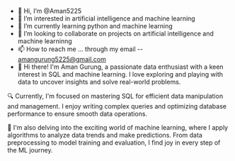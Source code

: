 - 👋 Hi, I’m @Aman5225
- 👀 I’m interested in artificial intelligence and machine learning
- 🌱 I’m currently learning python and machine learning
- 💞️ I’m looking to collaborate on projects on artificial intelligence and machine learninng 
- 📫 How to reach me ... through my email -- amangurung5225@gmail.com
- 👋 Hi there! I'm Aman Gurung, a passionate data enthusiast with a keen interest in SQL and machine learning. I love exploring and playing with data to uncover insights and solve real-world problems.

🔍 Currently, I'm focused on mastering SQL for efficient data manipulation and management. I enjoy writing complex queries and optimizing database performance to ensure smooth data operations.

🤖 I'm also delving into the exciting world of machine learning, where I apply algorithms to analyze data trends and make predictions. From data preprocessing to model training and evaluation, I find joy in every step of the ML journey.

<!---
Aman5225/Aman5225 is a ✨ special ✨ repository because its `README.md` (this file) appears on your GitHub profile.
You can click the Preview link to take a look at your changes.
--->

